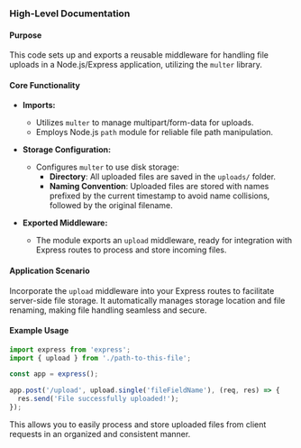 ### High-Level Documentation

#### Purpose
This code sets up and exports a reusable middleware for handling file uploads in a Node.js/Express application, utilizing the `multer` library.

#### Core Functionality

- **Imports:**
  - Utilizes `multer` to manage multipart/form-data for uploads.
  - Employs Node.js `path` module for reliable file path manipulation.

- **Storage Configuration:**
  - Configures `multer` to use disk storage:
    - **Directory**: All uploaded files are saved in the `uploads/` folder.
    - **Naming Convention**: Uploaded files are stored with names prefixed by the current timestamp to avoid name collisions, followed by the original filename.

- **Exported Middleware:**
  - The module exports an `upload` middleware, ready for integration with Express routes to process and store incoming files.

#### Application Scenario
Incorporate the `upload` middleware into your Express routes to facilitate server-side file storage. It automatically manages storage location and file renaming, making file handling seamless and secure.

#### Example Usage
```javascript
import express from 'express';
import { upload } from './path-to-this-file';

const app = express();

app.post('/upload', upload.single('fileFieldName'), (req, res) => {
  res.send('File successfully uploaded!');
});
```

This allows you to easily process and store uploaded files from client requests in an organized and consistent manner.
